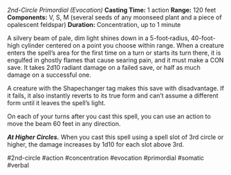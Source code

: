 *2nd-Circle Primordial (Evocation)*
**Casting Time:** 1 action
**Range:** 120 feet
**Components:** V, S, M (several seeds of any moonseed plant and a piece of opalescent feldspar)
**Duration:** Concentration, up to 1 minute

A silvery beam of pale, dim light shines down in a 5-foot‑radius, 40-foot-high cylinder centered on a point you choose within range. When a creature enters the spell’s area for the first time on a turn or starts its turn there, it is engulfed in ghostly flames that cause searing pain, and it must make a CON save. It takes 2d10 radiant damage on a failed save, or half as much damage on a successful one.

A creature with the Shapechanger tag makes this save with disadvantage. If it fails, it also instantly reverts to its true form and can’t assume a different form until it leaves the spell’s light.

On each of your turns after you cast this spell, you can use an action to move the beam 60 feet in any direction.

***At Higher Circles.*** When you cast this spell using a spell slot of 3rd circle or higher, the damage increases by 1d10 for each slot above 3rd.

#2nd-circle #action #concentration #evocation #primordial #somatic #verbal
